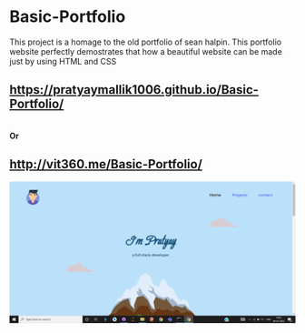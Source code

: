 # Basic-Portfolio

This project is a homage to the old portfolio of sean halpin.
This portfolio website perfectly demostrates that how a beautiful website can be made just by using HTML and CSS

## https://pratyaymallik1006.github.io/Basic-Portfolio/
<br><b> Or </b>
## http://vit360.me/Basic-Portfolio/

![alt text](https://github.com/PratyayMallik1006/Basic-Portfolio/blob/main/ss/ss1.PNG?raw=true)
